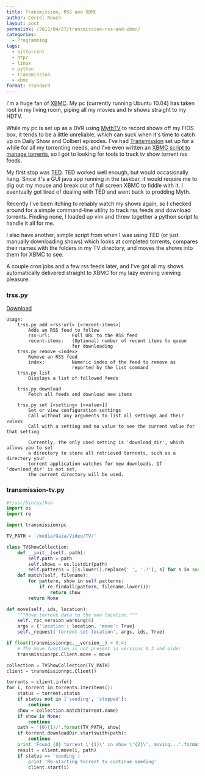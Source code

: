 ```yaml
---
title: Transmission, RSS and XBMC
author: Correl Roush
layout: post
permalink: /2011/04/27/transmission-rss-and-xbmc/
categories:
  - Programming
tags:
  - bittorrent
  - htpc
  - linux
  - python
  - transmission
  - xbmc
format: standard
---
```

I'm a huge fan of [XBMC](http://www.xbmc.org/). My pc (currently running Ubuntu 10.04) has taken root in my
living room, piping all my movies and tv shows straight to my HDTV.

While my pc is set up as a DVR using [MythTV](http://www.mythtv.org) to record shows off my FIOS box, it tends to be a little unreliable, which can suck when it's time to catch up on Daily Show and Colbert episodes.
I've had [Transmission](http://www.transmissionbt.com/) set up for a while for all my torrenting needs, and
I've even written an [XBMC script to manage torrents](https://github.com/correl/Transmission-XBMC), so I got to looking for
tools to track tv show torrent rss feeds.

<!--more-->

My first stop was [TED](http://ted.nu/). TED worked well enough, but would occasionally hang.
Since it's a GUI java app running in the taskbar, it would require me to dig
out my mouse and break out of full screen XBMC to fiddle with it. I eventually
got tired of dealing with TED and went back to prodding Myth.

Recently I've been itching to reliably watch my shows again, so I checked around
for a simple command-line utility to track rss feeds and download torrents.
Finding none, I loaded up vim and threw together a python script to handle it
all for me.

I also have another, simple script from when I was using TED (or just manually
downloading shows) which looks at completed torrents, compares their names with
the folders in my TV directory, and moves the shows into them for XBMC to see.

A couple cron jobs and a few rss feeds later, and I've got all my shows
automatically delivered straight to XBMC for my lazy evening viewing pleasure.

### trss.py
[Download](https://github.com/correl/trss/raw/master/trss.py)

```
Usage:
    trss.py add <rss-url> [<recent-items>]
        Adds an RSS feed to follow
        rss-url:        Full URL to the RSS feed
        recent-items:   (Optional) number of recent items to queue
                        for downloading
    trss.py remove <index>
        Remove an RSS feed
        index:          Numeric index of the feed to remove as
                        reported by the list command
    trss.py list
        Displays a list of followed feeds

    trss.py download
        Fetch all feeds and download new items

    trss.py set [<setting> [<value>]]
        Set or view configuration settings
        Call without any arguments to list all settings and their values
        Call with a setting and no value to see the current value for that setting

        Currently, the only used setting is 'download_dir', which allows you to set
        a directory to store all retrieved torrents, such as a directory your
        torrent application watches for new downloads. If 'download_dir' is not set,
        the current directory will be used.
```

### transmission-tv.py
```python
#!/usr/bin/python
import os
import re

import transmissionrpc

TV_PATH = '/media/Gaia/Video/TV/'

class TVShowCollection:
	def __init__(self, path):
		self.path = path
		self.shows = os.listdir(path)
		self.patterns = [[s.lower().replace(' ', '.?'), s] for s in sorted(self.shows, key=len, reverse=True)]
	def match(self, filename):
		for pattern, show in self.patterns:
			if re.findall(pattern, filename.lower()):
				return show
		return None

def move(self, ids, location):
	"""Move torrent data to the new location."""
	self._rpc_version_warning(6)
	args = {'location': location, 'move': True}
	self._request('torrent-set-location', args, ids, True)

if float(transmissionrpc.__version__) < 0.4:
	# The move function is not present in versions 0.3 and older
	transmissionrpc.Client.move = move

collection = TVShowCollection(TV_PATH)
client = transmissionrpc.Client()

torrents = client.info()
for i, torrent in torrents.iteritems():
	status = torrent.status
	if status not in ['seeding', 'stopped']:
		continue
	show = collection.match(torrent.name)
	if show is None:
		continue
	path = '{0}{1}/'.format(TV_PATH, show)
	if torrent.downloadDir.startswith(path):
		continue
	print 'Found {0} torrent \'{1}\' in show \'{2}\', moving...'.format(status, torrent.name, show)
	result = client.move(i, path)
	if status == 'seeding':
		print 'Re-starting torrent to continue seeding'
		client.start(i)
```
